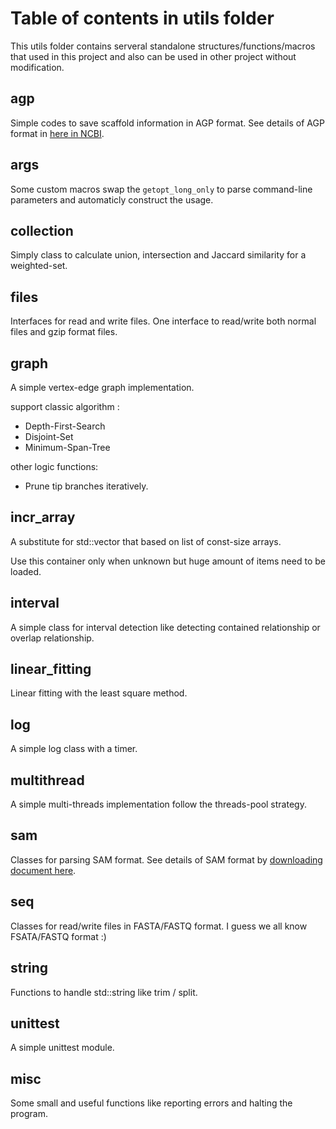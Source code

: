 # Table of contents in utils folder

This utils folder contains serveral standalone structures/functions/macros that used in this project and also can be used in other project without modification.

## agp

Simple codes to save scaffold information in AGP format. See details of AGP format in [here in NCBI](https://www.ncbi.nlm.nih.gov/assembly/agp/AGP_Specification/).

## args

Some custom macros  swap the ```getopt_long_only``` to parse command-line parameters and automaticly construct the usage.

## collection

Simply class to calculate union, intersection and Jaccard similarity for a weighted-set.

## files

Interfaces for read and write files.
One interface to read/write both normal files and gzip format files.

## graph

A simple vertex-edge graph implementation.

support classic algorithm :

* Depth-First-Search 
* Disjoint-Set
* Minimum-Span-Tree

other logic functions:

* Prune tip branches iteratively.

## incr\_array

A substitute for std::vector that based on list of const-size arrays.

Use this container only when unknown but huge amount of items need to be loaded.

## interval

A simple class for interval detection like detecting contained relationship or overlap relationship.

## linear\_fitting

Linear fitting with the least square method.

## log

A simple log class with a timer.

## multithread

A simple multi-threads implementation follow the threads-pool strategy.

## sam

Classes for parsing SAM format. See details of SAM format by [downloading document here](https://samtools.github.io/hts-specs/SAMv1.pdf).

## seq

Classes for read/write files in FASTA/FASTQ format. I guess we all know FSATA/FASTQ format :) 

## string

Functions to handle std::string like trim / split.

## unittest

A simple unittest module.

## misc

Some small and useful functions like reporting errors and halting the program.
